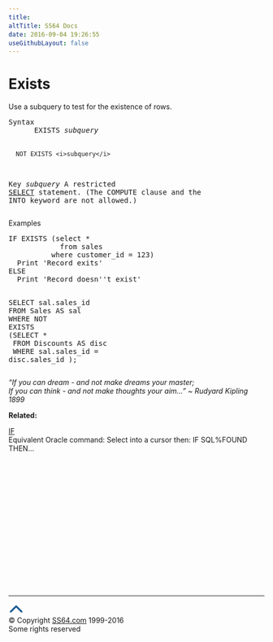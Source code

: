 ```yaml
---
title:
altTitle: SS64 Docs
date: 2016-09-04 19:26:55
useGithubLayout: false
---
```

<!-- #BeginLibraryItem "/Library/head_sql.lbi" --><!-- #EndLibraryItem --><h1>Exists</h1>
<p>Use a subquery to test for the existence of rows.</p>
<pre>Syntax
      EXISTS <i>subquery</i>

      NOT EXISTS <i>subquery</i>

Key<i>
   </i><i>subquery</i>  A restricted <a href="select.html">SELECT</a> statement.
             (The COMPUTE clause and the INTO keyword are not allowed.)</pre>

<p>Examples</p>
<pre>IF EXISTS (select *<br>	        from sales<br>	        where customer_id = 123)<br>  Print 'Record exits'<br>ELSE<br>  Print 'Record doesn''t exist'


SELECT sal.sales_id<br>FROM Sales AS sal<br>WHERE NOT EXISTS<br>(SELECT * <br>    FROM Discounts AS disc<br>    WHERE sal.sales_id = disc.sales_id 
    );</pre>
<p class="quote"><i>“If you can dream - and not make dreams your master;<br>
If you can think - and not make thoughts your aim...” ~ Rudyard Kipling 1899 </i></p>
<p><b>Related:</b></p>
<p> <a href="if.html">IF</a> <br>
Equivalent Oracle  command: 
Select into a cursor then: <span class="code">IF SQL%FOUND THEN</span>...</p><!-- #BeginLibraryItem "/Library/foot_sql.lbi" --><p>
<!-- ss64-sql -->
<ins class="adsbygoogle" style="display:inline-block;width:300px;height:250px" data-ad-client="ca-pub-6140977852749469" data-ad-slot="6953563613"></ins>
<script>
(adsbygoogle = window.adsbygoogle || []).push({});
</script></p>
<hr>
<div id="bl" class="footer"><a href="exists.html#"><img src="../images/top.png" width="30" height="22" alt="Back to the Top"></a></div>
<div id="br" class="footer, tagline">© Copyright <a href="http://ss64.com/">SS64.com</a> 1999-2016<br>
Some rights reserved</div><!-- #EndLibraryItem -->

